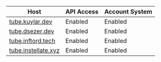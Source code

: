 | Host                                                 | API Access | Account System |
| ---------------------------------------------------- | ---------- | -------------- |
| [tube.kuylar.dev](https://tube.kuylar.dev/)          | Enabled    | Enabled        |
| [tube.dsezer.dev](https://tube.dsezer.dev/)          | Enabled    | Enabled        |
| [tube.inftord.tech](https://tube.inftord.tech/)      | Enabled    | Enabled        |
| [tube.instellate.xyz](https://tube.instellate.xyz/) | Enabled    | Enabled        |
